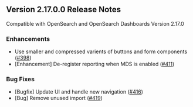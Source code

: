 ## Version 2.17.0.0 Release Notes

Compatible with OpenSearch and OpenSearch Dashboards Version 2.17.0

### Enhancements
* Use smaller and compressed varients of buttons and form components  ([#398](https://github.com/opensearch-project/dashboards-reporting/pull/398))
* [Enhancement] De-register reporting when MDS is enabled ([#411](https://github.com/opensearch-project/dashboards-reporting/pull/411))

### Bug Fixes
* [Bugfix] Update UI and handle new navigation ([#416](https://github.com/opensearch-project/dashboards-reporting/pull/416))
* [Bug] Remove unused import  ([#419](https://github.com/opensearch-project/dashboards-reporting/pull/419))